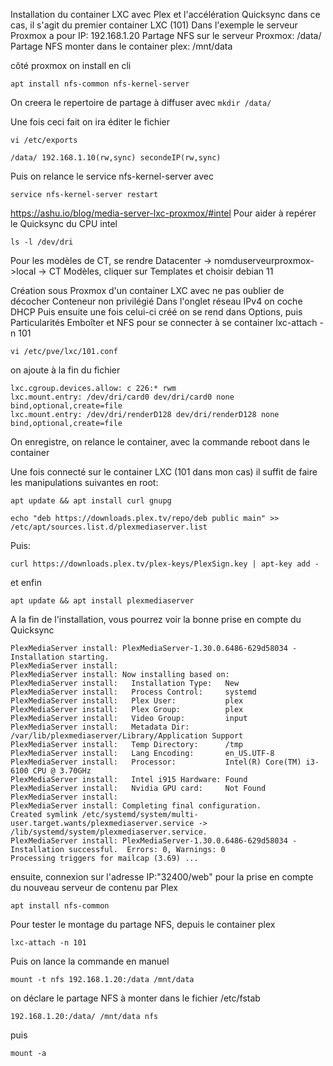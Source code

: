 Installation du container LXC avec Plex et l'accélération Quicksync
dans ce cas, il s'agit du premier container LXC (101)
Dans l'exemple le serveur Proxmox a pour IP: 192.168.1.20
Partage NFS sur le serveur Proxmox: /data/
Partage NFS monter dans le container plex: /mnt/data

côté proxmox
on install en cli
```
apt install nfs-common nfs-kernel-server
```
On creera le repertoire de partage à diffuser avec
```mkdir /data/```

Une fois ceci fait on ira éditer le fichier 
```
vi /etc/exports
```
```
/data/ 192.168.1.10(rw,sync) secondeIP(rw,sync)
```
Puis on relance le service nfs-kernel-server avec
```
service nfs-kernel-server restart
```

https://ashu.io/blog/media-server-lxc-proxmox/#intel
Pour aider à repérer le Quicksync du CPU intel
```
ls -l /dev/dri
```

Pour les modèles de CT, se rendre Datacenter -> nomduserveurproxmox->local -> CT Modèles, cliquer sur Templates et choisir debian 11

Création sous Proxmox d'un container LXC avec ne pas oublier de décocher Conteneur non privilégié
Dans l'onglet réseau IPv4 on coche DHCP
Puis ensuite une fois celui-ci créé on se rend dans Options, puis Particularités Emboîter et NFS
pour se connecter à se container lxc-attach -n 101
```
vi /etc/pve/lxc/101.conf
```
on ajoute à la fin du fichier
```
lxc.cgroup.devices.allow: c 226:* rwm
lxc.mount.entry: /dev/dri/card0 dev/dri/card0 none bind,optional,create=file
lxc.mount.entry: /dev/dri/renderD128 dev/dri/renderD128 none bind,optional,create=file
```
On enregistre, on relance le container, avec la commande reboot dans le container

Une fois connecté sur le container LXC (101 dans mon cas)
il suffit de faire les manipulations suivantes en root:
```
apt update && apt install curl gnupg

echo "deb https://downloads.plex.tv/repo/deb public main" >> /etc/apt/sources.list.d/plexmediaserver.list
```
Puis:
```
curl https://downloads.plex.tv/plex-keys/PlexSign.key | apt-key add -
```
et enfin
```
apt update && apt install plexmediaserver
```
A la fin de l'installation, vous pourrez voir la bonne prise en compte du Quicksync
```
PlexMediaServer install: PlexMediaServer-1.30.0.6486-629d58034 - Installation starting.
PlexMediaServer install: 
PlexMediaServer install: Now installing based on:
PlexMediaServer install:   Installation Type:   New
PlexMediaServer install:   Process Control:     systemd
PlexMediaServer install:   Plex User:           plex
PlexMediaServer install:   Plex Group:          plex
PlexMediaServer install:   Video Group:         input
PlexMediaServer install:   Metadata Dir:        /var/lib/plexmediaserver/Library/Application Support
PlexMediaServer install:   Temp Directory:      /tmp 
PlexMediaServer install:   Lang Encoding:       en_US.UTF-8
PlexMediaServer install:   Processor:           Intel(R) Core(TM) i3-6100 CPU @ 3.70GHz
PlexMediaServer install:   Intel i915 Hardware: Found
PlexMediaServer install:   Nvidia GPU card:     Not Found
PlexMediaServer install:  
PlexMediaServer install: Completing final configuration.
Created symlink /etc/systemd/system/multi-user.target.wants/plexmediaserver.service -> /lib/systemd/system/plexmediaserver.service.
PlexMediaServer install: PlexMediaServer-1.30.0.6486-629d58034 - Installation successful.  Errors: 0, Warnings: 0
Processing triggers for mailcap (3.69) ...
```
ensuite, connexion sur l'adresse IP:"32400/web" pour la prise en compte du nouveau serveur de contenu par Plex
```
apt install nfs-common
```
Pour tester le montage du partage NFS, depuis le container plex 
```
lxc-attach -n 101
```
Puis on lance la commande en manuel
```
mount -t nfs 192.168.1.20:/data /mnt/data
```
on déclare le partage NFS à monter dans le fichier /etc/fstab
```
192.168.1.20:/data/ /mnt/data nfs
```
puis 
```
mount -a

